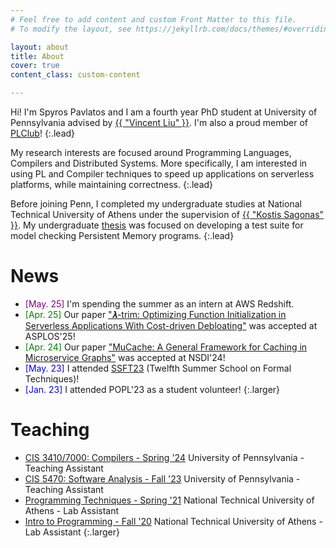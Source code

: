 ```yaml
---
# Feel free to add content and custom Front Matter to this file.
# To modify the layout, see https://jekyllrb.com/docs/themes/#overriding-theme-defaults

layout: about
title: About
cover: true
content_class: custom-content

---
```


Hi! I'm Spyros Pavlatos and I am a fourth year PhD student at University of Pennsylvania advised by <a href="{{ site.data.authors.vincent_liu.url }}">{{ "Vincent Liu" }}</a>. I'm also a proud member of [PLClub](https://www.cis.upenn.edu/~plclub/)!
{:.lead}

My research interests are focused around Programming Languages, Compilers and Distributed Systems. More specifically, I am interested in using PL and Compiler techniques to speed up applications on serverless platforms, while maintaining correctness. 
{:.lead}

Before joining Penn, I completed my undergraduate studies at National Technical University of Athens under the supervision of <a href="{{ site.data.authors.kostis_sagonas.url }}">{{ "Kostis Sagonas" }}</a>. My undergraduate [thesis](http://artemis.cslab.ece.ntua.gr:8080/jspui/bitstream/123456789/18415/1/thesis.pdf) was focused on developing a test suite for model checking Persistent Memory programs.
{:.lead}

# News
- <span style="color:purple">[May. 25] </span> I'm spending the summer as an intern at AWS Redshift.
- <span style="color:green">[Apr. 25] </span> Our paper ["𝝀-trim: Optimizing Function Initialization in Serverless Applications
With Cost-driven Debloating"](/assets/preprints/lambda-trim.pdf) was accepted at ASPLOS'25!
- <span style="color:green">[Apr. 24] </span> Our paper ["MuCache: A General Framework for Caching in Microservice Graphs"](https://www.usenix.org/conference/nsdi24/presentation/zhang-haoran) was accepted at NSDI'24!
- <span style="color:blue">[May. 23] </span> I attended [SSFT23](https://fm.csl.sri.com/SSFT23/) (Twelfth Summer School on Formal Techniques)!
- <span style="color:blue">[Jan. 23] </span> I attended POPL'23 as a student volunteer!
{:.larger}

# Teaching

- [CIS 3410/7000: Compilers - Spring '24](https://www.seas.upenn.edu/~cis3410/current/) University of Pennsylvania - Teaching Assistant
- [CIS 5470: Software Analysis - Fall '23](https://online.seas.upenn.edu/courses/cis-547-software-analysis/) University of Pennsylvania - Teaching Assistant
- [Programming Techniques - Spring '21](https://courses.softlab.ntua.gr/progtech/2021a/) National Technical University of Athens - Lab Assistant
- [Intro to Programming - Fall '20](https://courses.softlab.ntua.gr/progintro/2020b/) National Technical University of Athens - Lab Assistant
{:.larger}